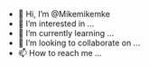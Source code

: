 - 👋 Hi, I’m @Mikemikemke
- 👀 I’m interested in ...
- 🌱 I’m currently learning ...
- 💞️ I’m looking to collaborate on ...
- 📫 How to reach me ...

<!---
Mikemikemke/Mikemikemke is a ✨ special ✨ repository because its `README.md` (this file) appears on your GitHub profile.
You can click the Preview link to take a look at your changes.
--->
